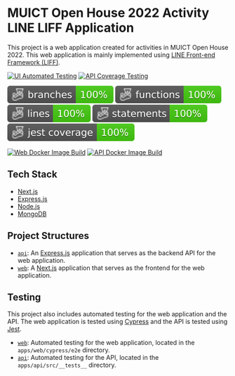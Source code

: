 # MUICT Open House 2022 Activity LINE LIFF Application

This project is a web application created for activities in MUICT Open House 2022. This web application is mainly implemented using [LINE Front-end Framework (LIFF)](https://developers.line.biz/en/docs/liff/overview/).

[![UI Automated Testing](https://github.com/iamprompt/muict-openhouse-2022/actions/workflows/web_automated_test.yml/badge.svg?branch=main)](https://github.com/iamprompt/muict-openhouse-2022/actions/workflows/web_automated_test.yml)
[![API Coverage Testing](https://github.com/iamprompt/muict-openhouse-2022/actions/workflows/api_coverage_test.yml/badge.svg?branch=main)](https://github.com/iamprompt/muict-openhouse-2022/actions/workflows/api_coverage_test.yml)

![Branches](./badges/coverage-branches.svg)
![Functions](./badges/coverage-functions.svg)
![Lines](./badges/coverage-lines.svg)
![Statements](./badges/coverage-statements.svg)
![Jest coverage](./badges/coverage-jest%20coverage.svg)

[![Web Docker Image Build](https://github.com/iamprompt/muict-openhouse-2022/actions/workflows/build_web_images.yml/badge.svg?branch=main)](https://github.com/iamprompt/muict-openhouse-2022/actions/workflows/build_web_images.yml)
[![API Docker Image Build](https://github.com/iamprompt/muict-openhouse-2022/actions/workflows/build_api_images.yml/badge.svg?branch=main)](https://github.com/iamprompt/muict-openhouse-2022/actions/workflows/build_api_images.yml)

## Tech Stack

- [Next.js](https://nextjs.org/)
- [Express.js](https://expressjs.com/)
- [Node.js](https://nodejs.org/en/)
- [MongoDB](https://www.mongodb.com/)

## Project Structures

- [`api`](./apps/api/): An [Express.js](https://expressjs.com/) application that serves as the backend API for the web application.
- [`web`](./apps/web/): A [Next.js](https://nextjs.org/) application that serves as the frontend for the web application.

## Testing

This project also includes automated testing for the web application and the API. The web application is tested using [Cypress](https://www.cypress.io/) and the API is tested using [Jest](https://jestjs.io/).

- [`web`](./apps/web/cypress/e2e/): Automated testing for the web application, located in the `apps/web/cypress/e2e` directory.
- [`api`](./apps/api/src/__tests__/): Automated testing for the API, located in the `apps/api/src/__tests__` directory.